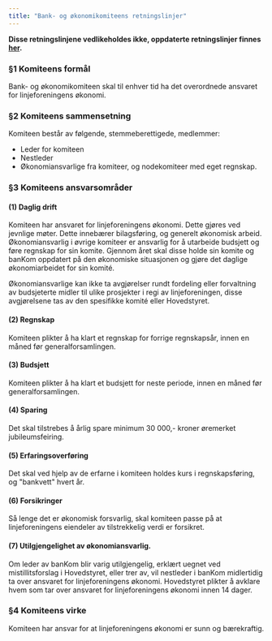 ```yaml
---
title: "Bank- og økonomikomiteens retningslinjer"
---
```


**Disse retningslinjene vedlikeholdes ikke, oppdaterte retningslinjer finnes [her](https://wiki.online.ntnu.no/info/innsikt-og-interface/retningslinjer/bankom/).**

### §1 Komiteens formål

Bank- og økonomikomiteen skal til enhver tid ha det overordnede ansvaret for linjeforeningens økonomi.  

### §2 Komiteens sammensetning

Komiteen består av følgende, stemmeberettigede, medlemmer: 

* Leder for komiteen
* Nestleder
* Økonomiansvarlige fra komiteer, og nodekomiteer med eget regnskap.

### §3 Komiteens ansvarsområder

#### (1) Daglig drift  
Komiteen har ansvaret for linjeforeningens økonomi. Dette gjøres ved jevnlige møter.  Dette innebærer bilagsføring, og generelt økonomisk arbeid. Økonomiansvarlig i øvrige komiteer er ansvarlig for å utarbeide budsjett og føre regnskap for sin komite. Gjennom året skal disse holde sin komite og banKom oppdatert på den økonomiske situasjonen og gjøre det daglige økonomiarbeidet for sin komité.

Økonomiansvarlige kan ikke ta avgjørelser rundt fordeling eller forvaltning av
budsjeterte midler til ulike prosjekter i regi av linjeforeningen, disse avgjørelsene tas av den spesifikke komité eller Hovedstyret.

#### (2) Regnskap
Komiteen plikter å ha klart et regnskap for forrige regnskapsår, innen en måned før generalforsamlingen.

#### (3) Budsjett
Komiteen plikter å ha klart et budsjett for neste periode, innen en måned før generalforsamlingen. 

#### (4) Sparing
Det skal tilstrebes å årlig spare minimum 30 000,- kroner øremerket jubileumsfeiring.

#### (5) Erfaringsoverføring
Det skal ved hjelp av de erfarne i komiteen holdes kurs i regnskapsføring, og "bankvett" hvert år. 

#### (6) Forsikringer
Så lenge det er økonomisk forsvarlig, skal komiteen passe på at  linjeforeningens eiendeler av tilstrekkelig verdi er forsikret. 

#### (7) Utilgjengelighet av økonomiansvarlig.
Om leder av banKom blir varig utilgjengelig, erklært uegnet ved mistillitsforslag i
Hovedstyret, eller trer av, vil nestleder i banKom midlertidig ta over ansvaret for
linjeforeningens økonomi. Hovedstyret plikter å avklare hvem som tar over ansvaret for linjeforeningens økonomi innen 14 dager.

### §4 Komiteens virke

Komiteen har ansvar for at linjeforeningens økonomi er sunn og bærekraftig.